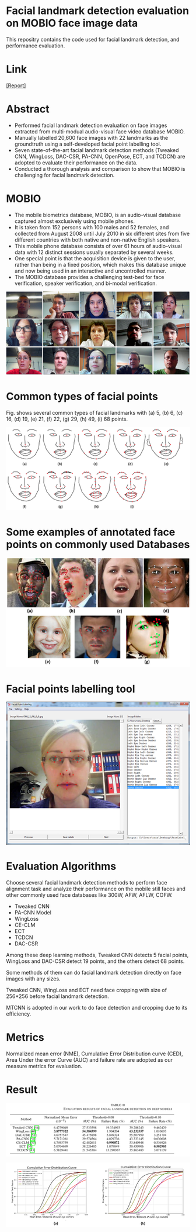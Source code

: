 # Facial landmark detection evaluation on MOBIO face image data
This repositry contains the code used for facial landmark detection, and performance evaluation.

# Link
[[Report]](xxx)

# Abstract
* Performed facial landmark detection evaluation on face images extracted from multi-modual audio-visual face video database MOBIO.
* Manually labelled 20,600 face images with 22 landmarks as the groundtruth using a self-developed facial point labelling tool.
* Seven state-of-the-art facial landmark detection methods (Tweaked CNN, WingLoss, DAC-CSR, PA-CNN, OpenPose, ECT, and TCDCN) are adopted to evaluate their performance on the data.
* Conducted a thorough analysis and comparison to show that MOBIO is challenging for facial landmark detection.

# MOBIO
* The mobile biometrics database, MOBIO, is an audio-visual database captured almost exclusively using mobile phones.
* It is taken from 152 persons with 100 males and 52 females, and collected from August 2008 until July 2010 in six different sites from five different countries with both native and non-native English speakers.
* This mobile phone database consists of over 61 hours of audio-visual data with 12 distinct sessions usually separated by several weeks.
* One special point is that the acquisition device is given to the user, rather than being in a fixed position, which makes this database unique
and now being used in an interactive and uncontrolled manner.
* The MOBIO database provides a challenging test-bed for face verification, speaker verification, and bi-modal verification.

![arch](fig/face.png)

# Common types of facial points
Fig. shows several common types of facial landmarks with (a) 5, (b) 6, (c) 16, (d) 19, (e) 21, (f) 22, (g) 29, (h) 49, (i) 68 points.

![arch](fig/typepoint2.png)

# Some examples of annotated face points on commonly used Databases

![arch](fig/annotatedimages.png)

# Facial points labelling tool

![arch](fig/labelapp.png)

# Evaluation Algorithms
Choose several facial landmark detection methods to perform face alignment task and analyze their performance on the mobile still faces and other commonly used face databases like 300W, AFW, AFLW, COFW.
* Tweaked CNN
* PA-CNN Model
* WingLoss
* CE-CLM
* ECT
* TCDCN
* DAC-CSR

Among these deep learning methods, Tweaked CNN detects 5 facial points, WingLoss and DAC-CSR detect 19 points, and the others detect 68 points. 

Some methods of them can do facial landmark detection directly on face images with any sizes. 

Tweaked CNN, WingLoss and ECT need face cropping with size of 256*256 before facial landmark detection. 

MTCNN is adopted in our work to do face detection and cropping due to its efficiency.

# Metrics
Normalized mean error (NME), Cumulative Error Distribution curve (CED), Area Under the error Curve (AUC) and failure rate are adopted as our measure metrics for evaluation.


# Result
![arch](fig/result.png)

![arch](fig/CED_all_7.png)



